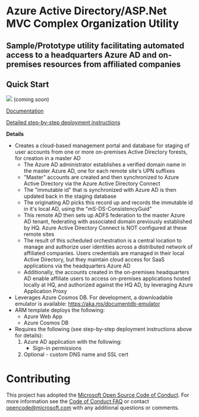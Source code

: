 # Azure Active Directory/ASP.Net MVC Complex Organization Utility
## Sample/Prototype utility facilitating automated access to a headquarters Azure AD and on-premises resources from affiliated companies
## Quick Start

<a href="#"><img src="http://azuredeploy.net/deploybutton.png"/></a> (coming soon)

[Documentation](./Help.md)

[Detailed step-by-step deployment instructions](./Setup.md)

__Details__
* Creates a cloud-based management portal and database for staging of user accounts from one or more on-premises Active Directory forests, for creation in a master AD
  * The Azure AD administrator establishes a verified domain name in the master Azure AD, one for each remote site's UPN suffixes
  * "Master" accounts are created and then synchronized to Azure Active Directory via the Azure Active Directory Connect
  * The "immutable id" that is synchronized with Azure AD is then updated back in the staging database
  * The originating AD picks this record up and records the immutable id in it's local AD, using the "mS-DS-ConsistencyGuid"
  * This remote AD then sets up ADFS federation to the master Azure AD tenant, federating with associated domain previously established by HQ. Azure Active Directory Connect is NOT configured at these remote sites
  * The result of this scheduled orchestration is a central location to manage and authorize user identities across a distributed network of affiliated companies. Users credentials are managed in their local Active Directory, but they maintain cloud access for SaaS applications via the headquarters Azure AD
  * Additionally, the accounts created in the on-premises headquarters AD enable affiliate users to access on-premises applications hosted locally at HQ, and authorized against the HQ AD, by leveraging Azure Application Proxy
* Leverages Azure Cosmos DB. For development, a downloadable emulator is available: https://aka.ms/documentdb-emulator
* ARM template deploys the following:
  * Azure Web App
  * Azure Cosmos DB
* Requires the following (see step-by-step deployment instructions above for details):
  1. Azure AD application with the following:
     * Sign-in permissions
  2. Optional - custom DNS name and SSL cert



# Contributing

This project has adopted the [Microsoft Open Source Code of Conduct](https://opensource.microsoft.com/codeofconduct/). For more information see the [Code of Conduct FAQ](https://opensource.microsoft.com/codeofconduct/faq/) or contact [opencode@microsoft.com](mailto:opencode@microsoft.com) with any additional questions or comments.
